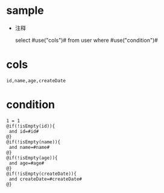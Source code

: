sample
===
* 注释

	select #use("cols")# from user  where  #use("condition")#

cols
===

	id,name,age,createDate

condition
===

	1 = 1  
	@if(!isEmpty(id)){
	 and id=#id#
	@}
	@if(!isEmpty(name)){
	 and name=#name#
	@}
	@if(!isEmpty(age)){
	 and age=#age#
	@}
	@if(!isEmpty(createDate)){
	 and createDate=#createDate#
	@}

